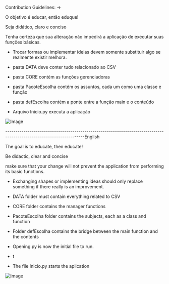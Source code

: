 Contribution Guidelines: ->

O objetivo é educar, então eduque!

Seja didático, claro e conciso

Tenha certeza que sua alteração não impedirá a aplicação de executar suas funções básicas. 
- Trocar formas ou implementar ideias devem somente substituir algo se realmente existir melhora.

- pasta DATA deve conter tudo relacionado ao CSV

- pasta CORE contém as funções gerenciadoras

- pasta PacoteEscolha contém os assuntos, cada um como uma classe e função

- pasta defEscolha contém a ponte entre a função main e o conteúdo

- Arquivo Inicio.py executa a aplicação




![Image](https://mirrors.creativecommons.org/presskit/buttons/88x31/png/by-sa.png)


---------------------------------------------------------------------------------------------------------------------English

The goal is to educate, then educate!

Be didactic, clear and concise

make sure that your change will not prevent the application from performing its basic functions. 
- Exchanging shapes or implementing ideas should only replace something if there really is an improvement.

- DATA folder must contain everything related to CSV

- CORE folder contains the manager functions

- PacoteEscolha folder contains the subjects, each as a class and function

- Folder defEscolha contains the bridge between the main function and the contents

- Opening.py is now the initial file to run.
- t
- The file Inicio.py starts the aplication




![Image](https://mirrors.creativecommons.org/presskit/buttons/88x31/png/by-sa.png)

